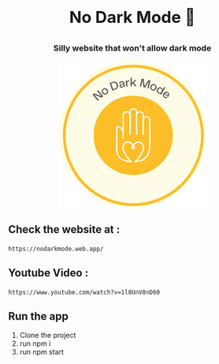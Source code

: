

# <div align="center"><h3>No Dark Mode 🌙</h3></div>


<div align="center"><h3>Silly website that won't allow dark mode</h3></div>

<div align="center"><img src ="logo.png" style="vertical-align:middle"></div>

## Check the website at : 

```
https://nodarkmode.web.app/
```

## Youtube Video :
```
https://www.youtube.com/watch?v=1l8UnV8nD60
```


## Run the app
1. Clone the project
2. run npm i 
3. run npm start


